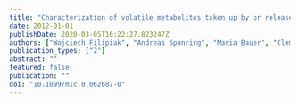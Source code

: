 ```yaml
---
title: "Characterization of volatile metabolites taken up by or released from Streptococcus pneumoniae and Haemophilus influenzae by using GC-MS"
date: 2012-01-01
publishDate: 2020-03-05T16:22:27.823247Z
authors: ["Wojciech Filipiak", "Andreas Sponring", "Maria Bauer", "Clemens Ager", "Anna Filipiak", "Helmut Wiesenhofer", "Nagl Markus", "Jakob Troppmair", "Anton Amann"]
publication_types: ["2"]
abstract: ""
featured: false
publication: ""
doi: "10.1099/mic.0.062687-0"
---
```


